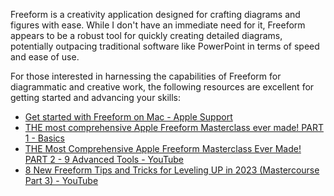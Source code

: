 Freeform is a creativity application designed for crafting diagrams and figures with ease. While I don't have an immediate need for it, Freeform appears to be a robust tool for quickly creating detailed diagrams, potentially outpacing traditional software like PowerPoint in terms of speed and ease of use.

For those interested in harnessing the capabilities of Freeform for diagrammatic and creative work, the following resources are excellent for getting started and advancing your skills:
- [Get started with Freeform on Mac - Apple Support](https://support.apple.com/guide/freeform/get-started-frfm85d6f7b58/mac)
- [THE most comprehensive Apple Freeform Masterclass ever made! PART 1 - Basics](https://www.youtube.com/watch?v=HH-2A_I9FSg)
- [THE Most Comprehensive Apple Freeform Masterclass Ever Made! PART 2 - 9 Advanced Tools - YouTube](https://www.youtube.com/watch?v=dHVjAUpmfnU)
- [8 New Freeform Tips and Tricks for Leveling UP in 2023 (Mastercourse Part 3) - YouTube](https://www.youtube.com/watch?v=vISltkfNTD8)
